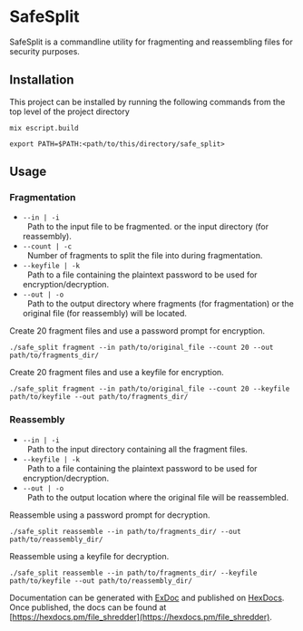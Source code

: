 # SafeSplit

SafeSplit is a commandline utility for fragmenting and reassembling files for 
security purposes.

## Installation
This project can be installed by running the following commands from the top level 
of the project directory  
```
mix escript.build
```  
```
export PATH=$PATH:<path/to/this/directory/safe_split>
```

<!-- ## Installation

If [available in Hex](https://hex.pm/docs/publish), the package can be installed
by adding `file_shredder` to your list of dependencies in `mix.exs`:

```elixir
def deps do
  [
    {:file_shredder, "~> 0.1.0"}
  ]
end
``` -->

## Usage
### Fragmentation
* ```--in | -i```  
&nbsp;&nbsp;Path to the input file to be fragmented. or the input directory (for reassembly).
* ```--count | -c```  
&nbsp;&nbsp;Number of fragments to split the file into during fragmentation.
* ```--keyfile | -k```  
&nbsp;&nbsp;Path to a file containing the plaintext password to be used for encryption/decryption.
* ```--out | -o```  
&nbsp;&nbsp;Path to the output directory where fragments (for fragmentation) or the original file (for reassembly) will be located.
  
Create 20 fragment files and use a password prompt for encryption.
```
./safe_split fragment --in path/to/original_file --count 20 --out path/to/fragments_dir/
```
Create 20 fragment files and use a keyfile for encryption.
```
./safe_split fragment --in path/to/original_file --count 20 --keyfile path/to/keyfile --out path/to/fragments_dir/
```
  
### Reassembly
* ```--in | -i```  
&nbsp;&nbsp;Path to the input directory containing all the fragment files.
* ```--keyfile | -k```  
&nbsp;&nbsp;Path to a file containing the plaintext password to be used for encryption/decryption.
* ```--out | -o```  
&nbsp;&nbsp;Path to the output location where the original file will be reassembled.
  
Reassemble using a password prompt for decryption.
```
./safe_split reassemble --in path/to/fragments_dir/ --out path/to/reassembly_dir/
```
Reassemble using a keyfile for decryption.
```
./safe_split reassemble --in path/to/fragments_dir/ --keyfile path/to/keyfile --out path/to/reassembly_dir/
```
  
Documentation can be generated with [ExDoc](https://github.com/elixir-lang/ex_doc)
and published on [HexDocs](https://hexdocs.pm). Once published, the docs can
be found at [https://hexdocs.pm/file_shredder](https://hexdocs.pm/file_shredder).

